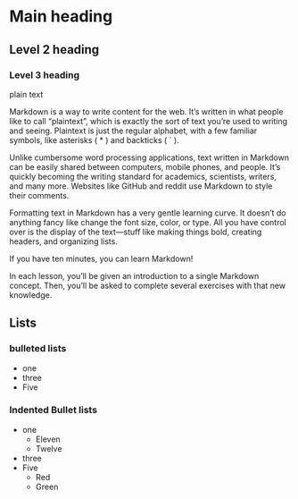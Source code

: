 #  Main heading
##  Level 2 heading
###  Level 3 heading

plain text 

Markdown is a way to write content for the web. It’s written in what people like to call “plaintext”, which is exactly the sort of text you’re used to writing and seeing. Plaintext is just the regular alphabet, with a few familiar symbols, like asterisks ( * ) and backticks ( ` ).

Unlike cumbersome word processing applications, text written in Markdown can be easily shared between computers, mobile phones, and people. It’s quickly becoming the writing standard for academics, scientists, writers, and many more. Websites like GitHub and reddit use Markdown to style their comments.

Formatting text in Markdown has a very gentle learning curve. It doesn’t do anything fancy like change the font size, color, or type. All you have control over is the display of the text—stuff like making things bold, creating headers, and organizing lists.

If you have ten minutes, you can learn Markdown!

In each lesson, you’ll be given an introduction to a single Markdown concept. Then, you’ll be asked to complete several exercises with that new knowledge.

##  Lists 

### bulleted lists 

- one
- three
- Five

###  Indented Bullet lists

- one
  - Eleven
  - Twelve
- three
- Five
  - Red
  - Green
